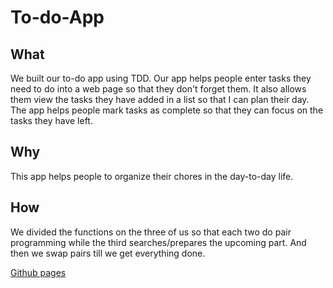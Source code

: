 # To-do-App
## What
We built our to-do app using TDD. Our app helps people enter tasks they need to do into a web page so that they don't forget them. It also allows them view the tasks they have added in a list so that I can plan their day. The app helps people mark tasks as complete so that they can focus on the tasks they have left.

## Why  

This app helps people to organize their chores in the day-to-day life.

## How  
We divided the functions on the three of us so that each two do pair programming while the third searches/prepares the upcoming part. And then we swap pairs till we get everything done.

[Github pages]( https://facg3.github.io/To-do-App/
)
